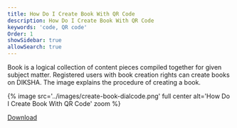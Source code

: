 ```yaml
---
title: How Do I Create Book With QR Code
description: How Do I Create Book With QR Code
keywords: 'code, QR code'
Order: 1
showSidebar: true
allowSearch: true
---
```

Book is a logical collection of content pieces compiled together for given subject matter. Registered users with book creation rights can create books on DIKSHA. The image explains the procedure of creating a book.

{% image src='../images/create-book-dialcode.png' full center alt='How Do I Create Book With QR Code' zoom %}

<div class="mt-10">
	<a
		href="../other_file/create_book_dialcode.pdf"
		class="btn btn-primary btn-downloads"
		target="_blank"
		>
		Download
	</a>
</div>

